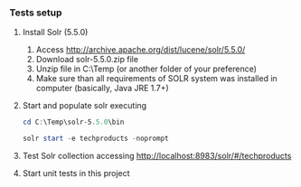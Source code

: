 ﻿### Tests setup

1.  Install Solr (5.5.0)

    1.  Access <http://archive.apache.org/dist/lucene/solr/5.5.0/>
    2.  Download solr-5.5.0.zip file
    3.  Unzip file in C:\\Temp (or another folder of your preference)
    4.  Make sure than all requirements of SOLR system was installed in computer (basically, Java JRE 1.7+)

2.  Start and populate solr executing

    ```powershell
    cd C:\Temp\solr-5.5.0\bin

    solr start -e techproducts -noprompt
    ```

3.  Test Solr collection accessing <http://localhost:8983/solr/#/techproducts>
4.  Start unit tests in this project
